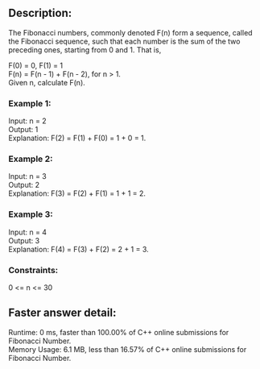 ## Description:
The Fibonacci numbers, commonly denoted F(n) form a sequence, called the Fibonacci sequence, such that each number is the sum of the two preceding ones, starting from 0 and 1. That is,
  
F(0) = 0, F(1) = 1  
F(n) = F(n - 1) + F(n - 2), for n > 1.  
Given n, calculate F(n).    
  
 

### Example 1:  

Input: n = 2  
Output: 1  
Explanation: F(2) = F(1) + F(0) = 1 + 0 = 1.    
### Example 2:  

Input: n = 3  
Output: 2  
Explanation: F(3) = F(2) + F(1) = 1 + 1 = 2.    
### Example 3:  

Input: n = 4  
Output: 3  
Explanation: F(4) = F(3) + F(2) = 2 + 1 = 3.    
 

### Constraints:  

0 <= n <= 30


## Faster answer detail:  
Runtime: 0 ms, faster than 100.00% of C++ online submissions for Fibonacci Number.  
Memory Usage: 6.1 MB, less than 16.57% of C++ online submissions for Fibonacci Number.  
